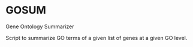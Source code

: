 # GOSUM
Gene Ontology Summarizer

Script to summarize GO terms of a given list of genes at a given GO level.
